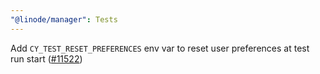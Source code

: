 ```yaml
---
"@linode/manager": Tests
---
```


Add `CY_TEST_RESET_PREFERENCES` env var to reset user preferences at test run start ([#11522](https://github.com/linode/manager/pull/11522))
